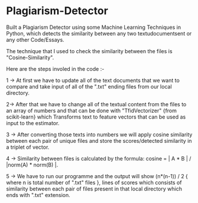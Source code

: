 # Plagiarism-Detector
Built a Plagiarism Detector using some Machine Learning Techniques in Python, which detects the similarity between any two textudocumentsent or any other Code/Essays.

The technique that I used to check the similarity between the files is "Cosine-Similarity".

Here are the steps involed in the code :-

1 -> At first we have to update all of the text documents that we want to compare and take input of all of the ".txt" ending files from our local directory.

2-> After that we have to change all of the textual content from the files to an array of numbers and that can be done with "TfidVectorizer" {from scikit-learn} which   Transforms text to feature vectors that can be used as input to the estimator.

3 -> After converting those texts into numbers we will apply cosine similarity between each pair of unique files and store the scores/detected similarity in a triplet of vector.

4 -> Similarity between files is calculated by the formula: cosine = | A * B | / |norm(A) * norm(B) |.

5 -> We have to run our programme and the output will show (n*(n-1)) / 2 { where n is total number of ".txt" files }, lines of scores which consists of similarity between each pair of files present in that local directory which ends with ".txt" extension.
